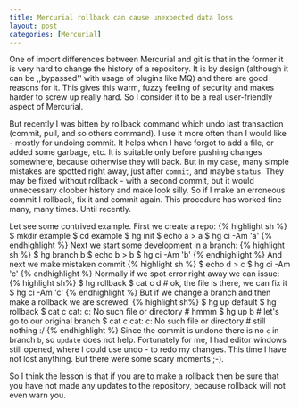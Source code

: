 ```yaml
---
title: Mercurial rollback can cause unexpected data loss
layout: post
categories: [Mercurial]
---
```

One of import differences between Mercurial and git is that in the former it is very hard to change the history of a repository. It is by design (although it can be ,,bypassed'' with usage of plugins like MQ) and there are good reasons for it. This gives this warm, fuzzy feeling of security and makes harder to screw up really hard. So I consider it to be a real user-friendly aspect of Mercurial.

But recently I was bitten by rollback command which undo last transaction (commit, pull, and so others command). I use it more often than I would like - mostly for undoing commit. It helps when I have forgot to add a file, or added some garbage, etc. It is suitable only before pushing changes somewhere, because otherwise they will back. But in my case, many simple mistakes are spotted right away, just after `commit`, and maybe `status`. They may be fixed without rollback - with a second commit, but it would unnecessary clobber history and make look silly. So if I make an erroneous commit I rollback, fix it and commit again. This procedure has worked fine many, many times. Until recently.

Let see some contrived example. First we create a repo:
{% highlight sh %}
$ mkdir example
$ cd example
$ hg init
$ echo a > a
$ hg ci -Am 'a'
{% endhighlight %}
Next we start some development in a branch:
{% highlight sh %}
$ hg branch b
$ echo b > b
$ hg ci -Am 'b'
{% endhighlight %}
And next we make mistaken commit
{% highlight sh %}
$ echo d > c
$ hg ci -Am 'c'
{% endhighlight %}
Normally if we spot error right away we can issue:
{% highlight sh%}
$ hg rollback
$ cat c
d # ok, the file is there, we can fix it
$ hg ci -Am 'c'
{% endhighlight %}
But if we change a branch and then make a rollback we are screwed:
{% highlight sh%}
$ hg up default
$ hg rollback
$ cat c 
cat: c: No such file or directory # hmmm
$ hg up b # let's go to our original branch
$ cat c 
cat: c: No such file or directory # still nothing :/
{% endhighlight %}
Since the commit is undone there is no `c` in branch `b`, so `update` does not help. Fortunately for me, I had editor windows still opened, where I could use undo - to redo my changes. This time I have not lost anything. But there were some scary moments ;-).

So I think the lesson is that if you are to make a rollback then be sure that you have not made any updates to the repository, because rollback will not even warn you.
